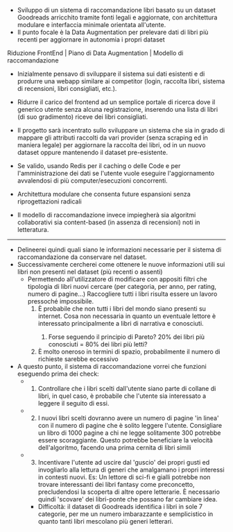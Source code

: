 - Sviluppo di un sistema di raccomandazione libri basato su un dataset Goodreads arricchito tramite fonti legali e aggiornate, con architettura modulare e interfaccia minimale orientata all'utente.
- Il punto focale è la Data Augmentation per prelevare dati di libri più recenti per aggiornare in autonomia i propri dataset

Riduzione FrontEnd | Piano di Data Augmentation | Modello di raccomandazione

- Inizialmente pensavo di sviluppare il sistema sui dati esistenti e di produrre una webapp similare ai competitor (login, raccolta libri, sistema di recensioni, libri consigliati, etc.).
- Ridurre il carico del frontend ad un semplice portale di ricerca dove il generico utente senza alcuna registrazione, inserendo una lista di libri (di suo gradimento) riceve dei libri consigliati.

- Il progetto sarà incentrato sullo sviluppare un sistema che sia in grado di mappare gli attributi raccolti da vari provider (senza scraping ed in maniera legale) per aggiornare la raccolta dei libri, od in un nuovo dataset oppure mantenendo il dataset pre-esistente. 
- Se valido, usando Redis per il caching o delle Code e per l'amministrazione dei dati se l'utente vuole eseguire l'aggiornamento avvalendosi di più computer/esecuzioni concorrenti.
- Architettura modulare che consenta future espansioni senza riprogettazioni radicali

- Il modello di raccomandazione invece impiegherà sia algoritmi collaborativi sia content-based (in assenza di recensioni) noti in letteratura.

---
- Delineerei quindi quali siano le informazioni necessarie per il sistema di raccomandazione da conservare nel dataset.
- Successivamente cercherei come ottenere le nuove informazioni utili sui libri non presenti nel dataset (più recenti o assenti)
	- Permettendo all'utilizzatore di modificare con appositi filtri che tipologia di libri nuovi cercare (per categoria, per anno, per rating, numero di pagine...) Raccogliere tutti i libri risulta essere un lavoro pressoché impossibile. 
	  1) È probabile che non tutti i libri del mondo siano presenti su internet. Cosa non necessaria in quanto un eventuale lettore è interessato principalmente a libri di narrativa e <minimamente> conosciuti.  
		  1) Forse seguendo il principio di Pareto? 20% dei libri più conosciuti = 80% dei libri più letti?
	  2) È molto oneroso in termini di spazio, probabilmente il numero di richieste sarebbe eccessivo
- A questo punto, il sistema di raccomandazione vorrei che funzioni eseguendo prima dei check:
	- 1) Controllare che i libri scelti dall'utente siano parte di collane di libri, in quel caso, è probabile che l'utente sia interessato a leggere il seguito di essi.
	- 2) I nuovi libri scelti dovranno avere un numero di pagine 'in linea' con il numero di pagine che è solito leggere l'utente. Consigliare un libro di 1000 pagine a chi ne legge solitamente 300 potrebbe essere scoraggiante. Questo potrebbe beneficiare la velocità dell'algoritmo, facendo una prima cernita di libri simili
	- 3) Incentivare l'utente ad uscire dal 'guscio' dei propri gusti ed invogliarlo alla lettura di generi che amalgamano i propri interessi in contesti nuovi. Es: Un lettore di sci-fi e gialli potrebbe non trovare interessanti dei libri fantasy come preconcetto, precludendosi la scoperta di altre opere letterarie. È necessario quindi 'scovare' dei libri-ponte che possano far cambiare idea.
		- Difficoltà: il dataset di Goodreads identifica i libri in sole 7 categorie, per me un numero imbarazzante e semplicistico in quanto tanti libri mescolano più generi letterari.